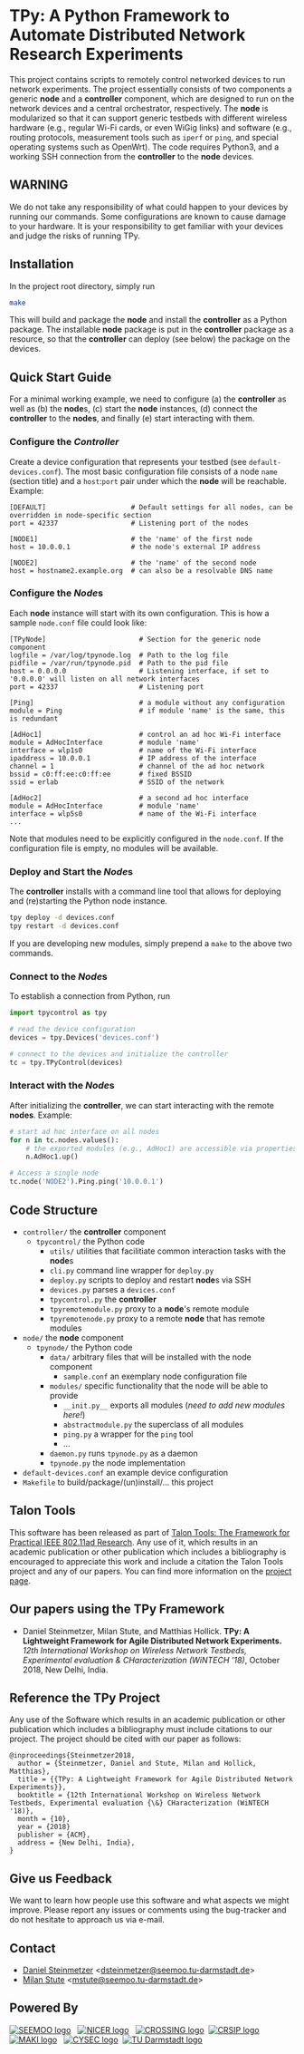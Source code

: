 # TPy: A Python Framework to Automate Distributed Network Research Experiments

This project contains scripts to remotely control networked devices to run network experiments.
The project essentially consists of two components a generic **node** and a **controller** component, which are designed to run on the network devices and a central orchestrator, respectively.
The **node** is modularized so that it can support generic testbeds with different wireless hardware (e.g., regular Wi-Fi cards, or even WiGig links) and software (e.g., routing protocols, measurement tools such as `iperf` or `ping`, and special operating systems such as OpenWrt).
The code requires Python3, and a working SSH connection from the **controller** to the **node** devices.

## WARNING
We do not take any responsibility of what could happen to your devices by running our commands. Some configurations are known to cause damage to your hardware. It is your responsibility to get familiar with your devices and judge the risks of running TPy.

## Installation

In the project root directory, simply run

```bash
make
```

This will build and package the **node** and install the **controller** as a Python package.
The installable **node** package is put in the **controller** package as a resource, so that the **controller** can deploy (see below) the package on the devices. 


## Quick Start Guide

For a minimal working example, we need to configure (a) the **controller** as well as (b) the **node**s, (c) start the **node** instances,
(d) connect the **controller** to the **nodes**, and finally (e) start interacting with them.

### Configure the *Controller*

Create a device configuration that represents your testbed (see `default-devices.conf`).
The most basic configuration file consists of a node `name` (section title) and a `host`:`port` pair under which the **node** will be reachable. Example:

```
[DEFAULT]                     # Default settings for all nodes, can be overridden in node-specific section
port = 42337                  # Listening port of the nodes

[NODE1]                       # the 'name' of the first node
host = 10.0.0.1               # the node's external IP address

[NODE2]                       # the 'name' of the second node
host = hostname2.example.org  # can also be a resolvable DNS name
```

### Configure the *Node*s

Each **node** instance will start with its own configuration.
This is how a sample `node.conf` file could look like:

```
[TPyNode]                       # Section for the generic node component
logfile = /var/log/tpynode.log  # Path to the log file
pidfile = /var/run/tpynode.pid  # Path to the pid file
host = 0.0.0.0                  # Listening interface, if set to '0.0.0.0' will listen on all network interfaces
port = 42337                    # Listening port

[Ping]                          # a module without any configuration
module = Ping                   # if module 'name' is the same, this is redundant 

[AdHoc1]                        # control an ad hoc Wi-Fi interface
module = AdHocInterface         # module 'name'
interface = wlp1s0              # name of the Wi-Fi interface
ipaddress = 10.0.0.1            # IP address of the interface
channel = 1                     # channel of the ad hoc network
bssid = c0:ff:ee:c0:ff:ee       # fixed BSSID
ssid = erlab                    # SSID of the network

[AdHoc2]                        # a second ad hoc interface
module = AdHocInterface         # module 'name'
interface = wlp5s0              # name of the Wi-Fi interface
...
```

Note that modules need to be explicitly configured in the `node.conf`.
If the configuration file is empty, no modules will be available. 

### Deploy and Start the *Node*s

The **controller** installs with a command line tool that allows for deploying and (re)starting the Python node instance. 

```bash
tpy deploy -d devices.conf
tpy restart -d devices.conf
```

If you are developing new modules, simply prepend a `make` to the above two commands.

### Connect to the *Node*s

To establish a connection from Python, run

```python
import tpycontrol as tpy

# read the device configuration
devices = tpy.Devices('devices.conf')

# connect to the devices and initialize the controller
tc = tpy.TPyControl(devices)
```

### Interact with the *Node*s

After initializing the **controller**, we can start interacting with the remote **nodes**. Example:

```python
# start ad hoc interface on all nodes
for n in tc.nodes.values():
    # the exported modules (e.g., AdHoc1) are accessible via properties of the remote node instance
    n.AdHoc1.up()

# Access a single node
tc.node('NODE2').Ping.ping('10.0.0.1')
```



## Code Structure

* `controller/`  the **controller** component
  * `tpycontrol/` the Python code
    * `utils/` utilities that facilitiate common interaction tasks with the **node**s
    * `cli.py` command line wrapper for `deploy.py`
    * `deploy.py` scripts to deploy and restart **node**s via SSH
    * `devices.py` parses a `devices.conf`
    * `tpycontrol.py` the **controller**
    * `tpyremotemodule.py` proxy to a **node**'s remote module
    * `tpyremotenode.py` proxy to a remote **node** that has remote modules
* `node/` the **node** component
  * `tpynode/` the Python code
    * `data/` arbitrary files that will be installed with the node component
      * `sample.conf` an exemplary node configuration file
    * `modules/` specific functionality that the node will be able to provide
      * `__init.py__` exports all modules (*need to add new modules here!*)
      * `abstractmodule.py` the superclass of all modules
      * `ping.py` a wrapper for the `ping` tool
      * ...
    * `daemon.py` runs `tpynode.py` as a daemon 
    * `tpynode.py` the node implementation
* `default-devices.conf` an example device configuration
* `Makefile` to build/package/(un)install/... this project 

## Talon Tools
This software has been released as part of [Talon Tools: The Framework for Practical IEEE 802.11ad Research](https://seemoo.de/talon-tools/). Any use of it, which results in an academic publication or other publication which includes a bibliography is encouraged to appreciate this work and include a citation the Talon Tools project and any of our papers. You can find more information on the [project page](https://seemoo.de/talon-tools/).

## Our papers using the TPy Framework
* Daniel Steinmetzer, Milan Stute, and Matthias Hollick.
  **TPy: A Lightweight Framework for Agile Distributed Network Experiments.** 
  *12th International Workshop on Wireless Network Testbeds, Experimental evaluation & CHaracterization (WiNTECH ’18)*, October 2018, New Delhi, India.

## Reference the TPy Project
Any use of the Software which results in an academic publication or other publication which includes a bibliography must include citations to our project. The project should be cited with our paper as follows:

```
@inproceedings{Steinmetzer2018,
  author = {Steinmetzer, Daniel and Stute, Milan and Hollick, Matthias},
  title = {{TPy: A Lightweight Framework for Agile Distributed Network Experiments}},
  booktitle = {12th International Workshop on Wireless Network Testbeds, Experimental evaluation {\&} CHaracterization (WiNTECH '18)},
  month = {10},
  year = {2018}
  publisher = {ACM},
  address = {New Delhi, India},
}

```

## Give us Feedback
We want to learn how people use this software and what aspects we might improve. Please report any issues or comments using the bug-tracker and do not hesitate to approach us via e-mail.

## Contact
* [Daniel Steinmetzer](https://seemoo.tu-darmstadt.de/dsteinmetzer) <<dsteinmetzer@seemoo.tu-darmstadt.de>>
* [Milan Stute](https://seemoo.tu-darmstadt.de/mstute) <<mstute@seemoo.tu-darmstadt.de>>

## Powered By
<a href="https://www.seemoo.tu-darmstadt.de">![SEEMOO logo](https://seemoo-lab.github.io/talon-tools/logos/seemoo.png)</a> &nbsp;
<a href="https://www.nicer.tu-darmstadt.de">![NICER logo](https://seemoo-lab.github.io/talon-tools/logos/nicer.png)</a> &nbsp;
<a href="https://www.crossing.tu-darmstadt.de">![CROSSING logo](https://seemoo-lab.github.io/talon-tools/logos/crossing.jpg)</a>&nbsp;
<a href="https://www.crisp-da.de">![CRSIP logo](https://seemoo-lab.github.io/talon-tools/logos/crisp.jpg)</a>&nbsp;
<a href="http://www.maki.tu-darmstadt.de/">![MAKI logo](https://seemoo-lab.github.io/talon-tools/logos/maki.png)</a> &nbsp;
<a href="https://www.cysec.tu-darmstadt.de">![CYSEC logo](https://seemoo-lab.github.io/talon-tools/logos/cysec.jpg)</a>&nbsp;
<a href="https://www.tu-darmstadt.de/index.en.jsp">![TU Darmstadt logo](https://seemoo-lab.github.io/talon-tools/logos/tudarmstadt.png)</a>&nbsp;
